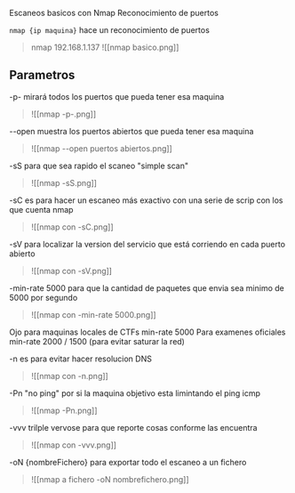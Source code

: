 Escaneos basicos con Nmap
Reconocimiento de puertos

`nmap {ip maquina}` hace un reconocimiento de puertos
> nmap 192.168.1.137
> ![[nmap basico.png]]

## Parametros
-p- mirará todos los puertos que pueda tener  esa maquina 
> ![[nmap -p-.png]]

--open muestra los puertos abiertos que pueda tener esa maquina
> ![[nmap --open puertos abiertos.png]]

-sS para que sea rapido el scaneo "simple scan"
>![[nmap -sS.png]]

-sC es para hacer un escaneo más exactivo con una serie de scrip con los que cuenta nmap
>![[nmap con -sC.png]]

-sV para localizar la version del servicio que está corriendo en cada puerto abierto
>![[nmap con -sV.png]]

-min-rate 5000 para que la cantidad de paquetes que envia sea minimo de 5000 por segundo
>![[nmap con -min-rate 5000.png]]


Ojo para maquinas locales de CTFs min-rate 5000
Para examenes oficiales min-rate 2000 / 1500  (para evitar saturar la red)


-n es para evitar hacer resolucion DNS
> ![[nmap con -n.png]]

-Pn "no ping" por si la maquina objetivo esta limintando el ping icmp
>![[nmap -Pn.png]]

-vvv trilple vervose para que reporte cosas conforme las encuentra
> ![[nmap con -vvv.png]]

-oN {nombreFichero} para exportar todo el escaneo a un fichero
> ![[nmap a fichero -oN nombrefichero.png]]